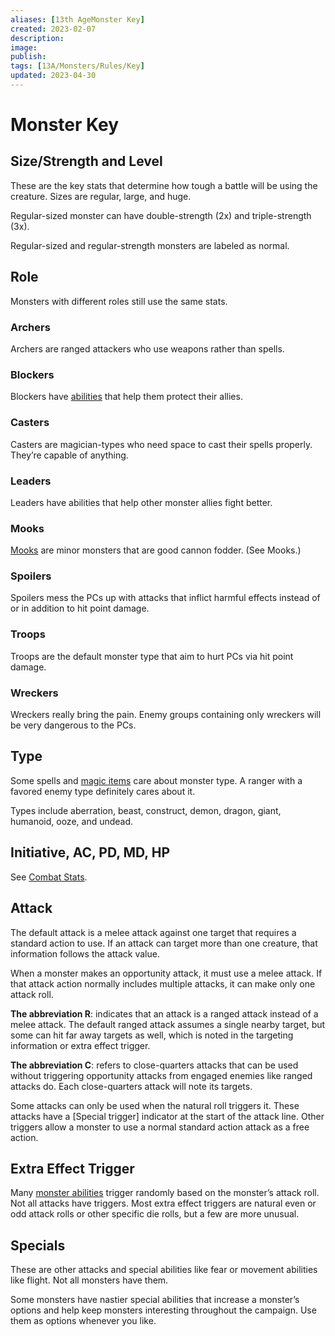 ```yaml
---
aliases: [13th AgeMonster Key]
created: 2023-02-07
description: 
image: 
publish: 
tags: [13A/Monsters/Rules/Key]
updated: 2023-04-30
---
```

# Monster Key

## Size/Strength and Level

These are the key stats that determine how tough a battle will be using the creature. 
Sizes are regular, large, and huge. 

Regular-sized monster can have double-strength (2x) and triple-strength (3x). 

Regular-sized and regular-strength monsters are labeled as normal.

## Role

Monsters with different roles still use the same stats.

### Archers

Archers are ranged attackers who use weapons rather than spells.

### Blockers

Blockers have [abilities](../../Character-Rules/Abilities.md) that help them protect their allies.

### Casters

Casters are magician-types who need space to cast their spells properly. They’re capable of anything.

### Leaders

Leaders have abilities that help other monster allies fight better.

### Mooks
[Mooks](../Monster-Rules/Mooks.md) are minor monsters that are good cannon fodder. (See Mooks.)

### Spoilers

Spoilers mess the PCs up with attacks that inflict harmful effects instead of or in addition to hit point damage.

### Troops

Troops are the default monster type that aim to hurt PCs via hit point damage.

### Wreckers

Wreckers really bring the pain. Enemy groups containing only wreckers will be very dangerous to the PCs.

## Type

Some spells and [magic items](../../Magic-Items/Magic-Items.md) care about monster type. A ranger with a favored enemy type definitely cares about it.

Types include aberration, beast, construct, demon, dragon, giant, humanoid, ooze, and undead.

## Initiative, AC, PD, MD, HP

See [Combat Stats](../../Character-Rules/Combat-Stats.md).

## Attack

The default attack is a melee attack against one target that requires a standard action to use. If an attack can target more than one creature, that information follows the attack value.

When a monster makes an opportunity attack, it must use a melee attack. If that attack action normally includes multiple attacks, it can make only one attack roll.

**The abbreviation R**: indicates that an attack is a ranged attack instead of a melee attack. The default ranged attack assumes a single nearby target, but some can hit far away targets as well, which is noted in the targeting information or extra effect trigger.

**The abbreviation C**: refers to close-quarters attacks that can be used without triggering opportunity attacks from engaged enemies like ranged attacks do. Each close-quarters attack will note its targets.

Some attacks can only be used when the natural roll triggers it. These attacks have a [Special trigger] indicator at the start of the attack line. Other triggers allow a monster to use a normal standard action attack as a free action.

## Extra Effect Trigger

Many [monster abilities](../Monster-Rules/Monster-Abilities.md) trigger randomly based on the monster’s attack roll. Not all attacks have triggers. Most extra effect triggers are natural even or odd attack rolls or other specific die rolls, but a few are more unusual.

## Specials

These are other attacks and special abilities like fear or movement abilities like flight. Not all monsters have them.

Some monsters have nastier special abilities that increase a monster’s options and help keep monsters interesting throughout the campaign. Use them as options whenever you like.
